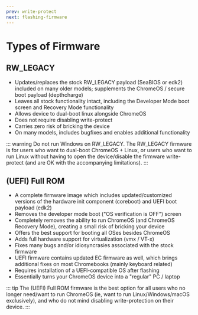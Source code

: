 ```yaml
---
prev: write-protect
next: flashing-firmware
---
```


# Types of Firmware

## RW_LEGACY

- Updates/replaces the stock RW_LEGACY payload (SeaBIOS or edk2) included on many older models; supplements the ChromeOS / secure boot payload (depthcharge)
- Leaves all stock functionality intact, including the Developer Mode boot screen and Recovery Mode functionality
- Allows device to dual-boot linux alongside ChromeOS
- Does not require disabling write-protect
- Carries zero risk of bricking the device
- On many models, includes bugfixes and enables additional functionality

::: warning
Do not run Windows on RW_LEGACY. The RW_LEGACY firmware is for users who want to dual-boot ChromeOS + Linux, or users who want to run Linux without having to open the device/disable the firmware write-protect (and are OK with the accompanying limitations).
:::

## (UEFI) Full ROM

- A complete firmware image which includes updated/customized versions of the hardware init component (coreboot) and UEFI boot payload (edk2)
- Removes the developer mode boot ("OS verification is OFF") screen
- Completely removes the ability to run ChromeOS (and ChromeOS Recovery Mode), creating a small risk of bricking your device
- Offers the best support for booting all OSes besides ChromeOS
- Adds full hardware support for virtualization (vmx / VT-x)
- Fixes many bugs and/or idiosyncrasies associated with the stock firmware
- UEFI firmware contains updated EC firmware as well, which brings additional fixes on most Chromebooks (mainly keyboard related)
- Requires installation of a UEFI-compatible OS after flashing
- Essentially turns your ChromeOS device into a "regular" PC / laptop

::: tip
The (UEFI) Full ROM firmware is the best option for all users who no longer need/want to run ChromeOS (ie, want to run Linux/Windows/macOS exclusively), and who do not mind disabling write-protection on their device.
:::
